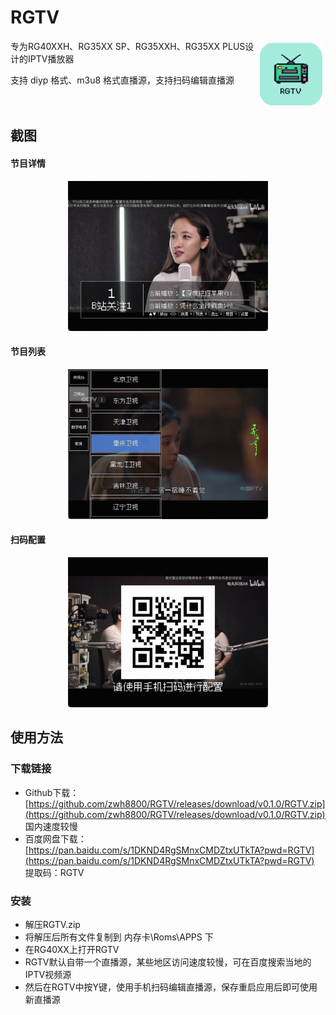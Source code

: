 # RGTV
<a href="https://github.com/zwh8800/RGTV" target="_blank"><img align="right" width="100" hspace="5" vspace="5" src="https://raw.githubusercontent.com/zwh8800/RGTV/master/embeddata/RGTV.png" ></a>
专为RG40XXH、RG35XX SP、RG35XXH、RG35XX PLUS设计的IPTV播放器

支持 diyp 格式、m3u8 格式直播源，支持扫码编辑直播源
<br>
<br>
<br>

## 截图

#### 节目详情

<center>
<img width="320" src="https://raw.githubusercontent.com/zwh8800/RGTV/master/screenshots/1.jpg" >
</center>

#### 节目列表

<center>
<img width="320" src="https://raw.githubusercontent.com/zwh8800/RGTV/master/screenshots/2.jpg" >
</center>

#### 扫码配置

<center>
<img width="320" src="https://raw.githubusercontent.com/zwh8800/RGTV/master/screenshots/3.jpg" >
</center>

## 使用方法

### 下载链接

- Github下载：[https://github.com/zwh8800/RGTV/releases/download/v0.1.0/RGTV.zip](https://github.com/zwh8800/RGTV/releases/download/v0.1.0/RGTV.zip) 国内速度较慢
- 百度网盘下载：[https://pan.baidu.com/s/1DKND4RgSMnxCMDZtxUTkTA?pwd=RGTV](https://pan.baidu.com/s/1DKND4RgSMnxCMDZtxUTkTA?pwd=RGTV) 提取码：RGTV

### 安装
- 解压RGTV.zip
- 将解压后所有文件复制到 内存卡\\Roms\\APPS 下
- 在RG40XX上打开RGTV
- RGTV默认自带一个直播源，某些地区访问速度较慢，可在百度搜索当地的IPTV视频源
- 然后在RGTV中按Y键，使用手机扫码编辑直播源，保存重启应用后即可使用新直播源
